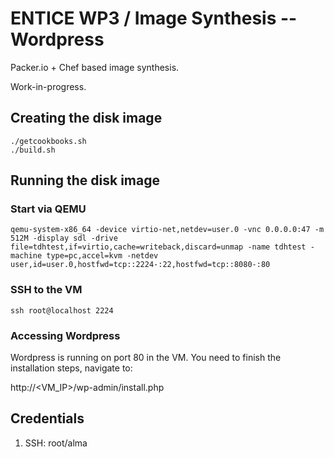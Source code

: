 # ENTICE WP3 / Image Synthesis -- Wordpress #

Packer.io + Chef based image synthesis.

Work-in-progress. 


## Creating the disk image ##
```
./getcookbooks.sh
./build.sh
```

## Running the disk image ##

### Start via QEMU ###

```
qemu-system-x86_64 -device virtio-net,netdev=user.0 -vnc 0.0.0.0:47 -m 512M -display sdl -drive file=tdhtest,if=virtio,cache=writeback,discard=unmap -name tdhtest -machine type=pc,accel=kvm -netdev user,id=user.0,hostfwd=tcp::2224-:22,hostfwd=tcp::8080-:80
```

### SSH to the VM ###

```
ssh root@localhost 2224
```

### Accessing Wordpress ###
Wordpress is running on port 80 in the VM. You need to finish the installation steps, navigate to:

http://<VM_IP>/wp-admin/install.php

## Credentials ##
1. SSH: root/alma


